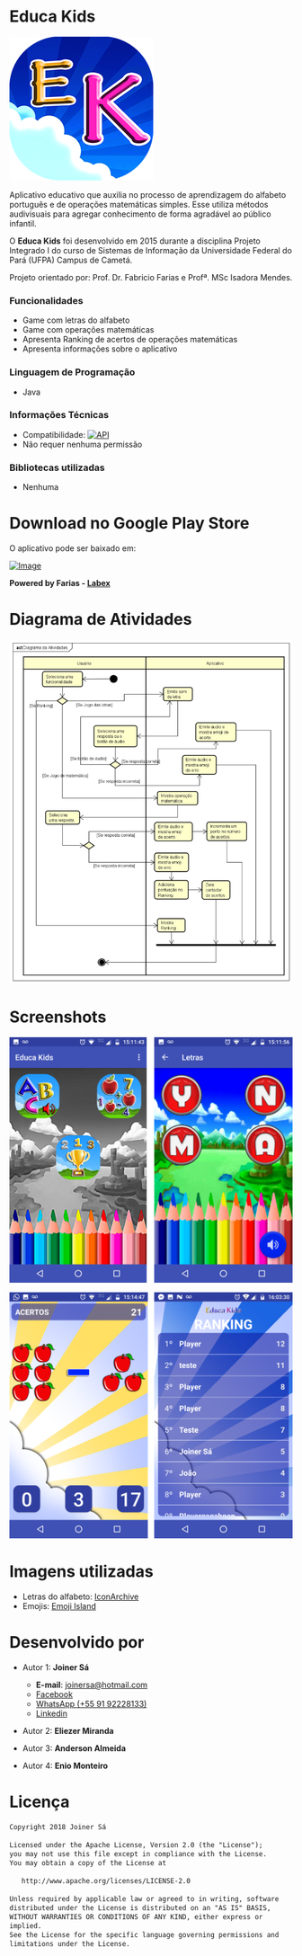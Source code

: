 # Educa Kids
![Image](https://github.com/Joinersa/EducaKids/blob/master/scrennshots/logo.png)

Aplicativo educativo que auxilia no processo de aprendizagem do alfabeto português e de operações matemáticas simples. Esse utiliza métodos audivisuais para agregar conhecimento de forma agradável ao público infantil.

O **Educa Kids** foi desenvolvido em 2015 durante a disciplina Projeto Integrado I do curso de Sistemas de Informação da Universidade Federal do Pará (UFPA) Campus de Cametá.

Projeto orientado por: Prof. Dr. Fabricio Farias e Profª. MSc Isadora Mendes.

### Funcionalidades
- Game com letras do alfabeto
- Game com operações matemáticas
- Apresenta Ranking de acertos de operações matemáticas
- Apresenta informações sobre o aplicativo

### Linguagem de Programação
- Java

### Informações Técnicas
- Compatibilidade: [![API](https://img.shields.io/badge/API-14%2B-green.svg?style=flat)](https://android-arsenal.com/api?level=14)
- Não requer nenhuma permissão

### Bibliotecas utilizadas
- Nenhuma

# Download no Google Play Store

O aplicativo pode ser baixado em:

[![Image](https://camo.githubusercontent.com/dc1ffe0e4d25c2c28a69423c3c78000ef7ee96bf/68747470733a2f2f646576656c6f7065722e616e64726f69642e636f6d2f696d616765732f6272616e642f656e5f6170705f7267625f776f5f34352e706e67)](https://play.google.com/store/apps/details?id=br.com.projetoslabex.educakids&hl=pt_BR)

**Powered by Farias - [Labex](http://www.projetoslabex.com.br)**

# Diagrama de Atividades
![Image](https://github.com/Joinersa/EducaKids/blob/master/scrennshots/diag_atividades.png)

# Screenshots
![Image](https://github.com/Joinersa/EducaKids/blob/master/scrennshots/figura_1.png)

![Image](https://github.com/Joinersa/EducaKids/blob/master/scrennshots/figura_2.png)


# Imagens utilizadas
- Letras do alfabeto: [IconArchive](http://www.iconarchive.com/)
- Emojis: [Emoji Island](https://emojiisland.com/)


# Desenvolvido por

* Autor 1: **Joiner Sá**

   * **E-mail**: <joinersa@hotmail.com>
   * [Facebook](https://www.facebook.com/joiner.sa)
   * [WhatsApp (+55 91 92228133)](https://api.whatsapp.com/send?phone=+559192228133)
   * [Linkedin](https://www.linkedin.com/in/joiner-s%C3%A1-367342b7/)

* Autor 2: **Eliezer Miranda**

* Autor 3: **Anderson Almeida**

* Autor 4: **Enio Monteiro**



# Licença

    Copyright 2018 Joiner Sá

    Licensed under the Apache License, Version 2.0 (the "License");
    you may not use this file except in compliance with the License.
    You may obtain a copy of the License at

       http://www.apache.org/licenses/LICENSE-2.0

    Unless required by applicable law or agreed to in writing, software
    distributed under the License is distributed on an "AS IS" BASIS,
    WITHOUT WARRANTIES OR CONDITIONS OF ANY KIND, either express or implied.
    See the License for the specific language governing permissions and
    limitations under the License.

